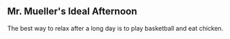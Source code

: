 ## Mr. Mueller's Ideal Afternoon
The best way to relax after a long day is to play basketball and eat chicken. 